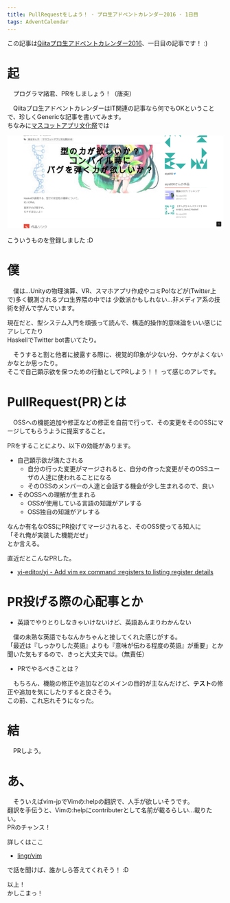 ```yaml
---
title: PullRequestをしよう！ - プロ生アドベントカレンダー2016 - 1日目
tags: AdventCalendar
---
```

この記事は[Qiitaプロ生アドベントカレンダー2016](http://qiita.com/advent-calendar/2016/pronama-chan)、一日目の記事です！ :)

# 起
　プログラマ諸君、PRをしましょう！（唐突）
 
　Qiitaプロ生アドベントカレンダーはIT関連の記事なら何でもOKということで、珍しくGenericな記事を書いてみます。  
ちなみに[マスコットアプリ文化祭](https://mascot-apps-contest.azurewebsites.net/2016/About)では

![僕の作品の画像](/images/posts/2016-11-23-pronama_advent_calendar_2016/my.png)

こういうものを登録しました :D


# 僕
　僕は…Unityの物理演算、VR、スマホアプリ作成やコミPo!などが(Twitter上で)多く観測されるプロ生界隈の中では
少数派かもしれない…非メディア系の技術を好んで学んでいます。

現在だと、型システム入門を頑張って読んで、構造的操作的意味論をいい感じにアレしてたり  
HaskellでTwitter bot書いてたり。

　そうすると割と他者に披露する際に、視覚的印象が少ない分、ウケがよくないかなとか思ったり。  
そこで自己顕示欲を保つための行動としてPRしよう！！ って感じのアレです。


# PullRequest(PR)とは
　OSSへの機能追加や修正などの修正を自前で行って、その変更をそのOSSにマージしてもらうように提案すること。

PRをすることにより、以下の効能があります。

- 自己顕示欲が満たされる
    - 自分の行った変更がマージされると、自分の作った変更がそのOSSユーザの人達に使われることになる
    - そのOSSのメンバーの人達と会話する機会が少し生まれるので、良い
- そのOSSへの理解が生まれる
    - OSSが使用している言語の知識がアレする
    - OSS独自の知識がアレする

なんか有名なOSSにPR投げてマージされると、そのOSS使ってる知人に  
「それ俺が実装した機能だぜ」  
とか言える。

直近だとこんなPRした。

- [yi-editor/yi - Add vim ex command :registers to listing register details](https://github.com/yi-editor/yi/pull/936)


# PR投げる際の心配事とか

- 英語でやりとりしなきゃいけないけど、英語あんまりわかんない
 
　僕の未熟な英語でもなんかちゃんと接してくれた感じがする。  
「最近は『しっかりした英語』よりも『意味が伝わる程度の英語』が重要」とか聞いた気もするので、きっと大丈夫では。（無責任）

- PRでやるべきことは？

　もちろん、機能の修正や追加などのメインの目的が主なんだけど、**テスト**の修正や追加を気にしたりすると良さそう。  
この前、これ忘れそうになった。


# 結
　PRしよう。


# あ、
　そういえばvim-jpでVimの:helpの翻訳で、人手が欲しいそうです。  
翻訳を手伝うと、Vimの:helpにcontributerとして名前が載るらしい…載りたい。  
PRのチャンス！

詳しくはここ

- [lingr/vim](http://lingr.com/room/vim)

で話を聞けば、誰かしら答えてくれそう！ :D

以上！  
かしこまっ！
 